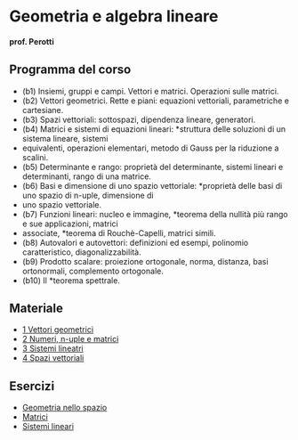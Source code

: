 # Geometria e algebra lineare
#### prof. Perotti

## Programma del corso
- (b1) Insiemi, gruppi e campi. Vettori e matrici. Operazioni sulle matrici.
- (b2) Vettori geometrici. Rette e piani: equazioni vettoriali, parametriche e cartesiane.
- (b3) Spazi vettoriali: sottospazi, dipendenza lineare, generatori.
- (b4) Matrici e sistemi di equazioni lineari: *struttura delle soluzioni di un sistema lineare, sistemi
- equivalenti, operazioni elementari, metodo di Gauss per la riduzione a scalini.
- (b5) Determinante e rango: proprietà del determinante, sistemi lineari e determinanti, rango di una matrice.
- (b6) Basi e dimensione di uno spazio vettoriale: *proprietà delle basi di uno spazio di n-uple, dimensione di
- uno spazio vettoriale.
- (b7) Funzioni lineari: nucleo e immagine, *teorema della nullità più rango e sue applicazioni, matrici
- associate, *teorema di Rouchè-Capelli, matrici simili.
- (b8) Autovalori e autovettori: definizioni ed esempi, polinomio caratteristico, diagonalizzabilità.
- (b9) Prodotto scalare: proiezione ortogonale, norma, distanza, basi ortonormali, complemento ortogonale.
- (b10) Il *teorema spettrale.

## Materiale
- [1 Vettori geometrici](./materiale/1-Vettori_geometrici.pdf)
- [2 Numeri, n-uple e matrici](./materiale/2-Numeri_n-uple_e_matrici.pdf)
- [3 Sistemi lineatri](./materiale/3-Sistemi_lineatri.pdf)
- [4 Spazi vettoriali](./materiale/4-Spazi_vettoriali.pdf)

## Esercizi
- [Geometria nello spazio](./esercizi/1-esercizi.pdf)
- [Matrici](./esercizi/2-esercizi.pdf)
- [Sistemi lineari](./esercizi/3-esercizi.pdf)
